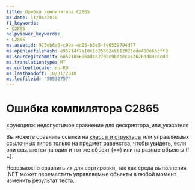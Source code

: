 ```yaml
---
title: Ошибка компилятора C2865
ms.date: 11/04/2016
f1_keywords:
- C2865
helpviewer_keywords:
- C2865
ms.assetid: 973eb6a0-c99a-4d25-b3e5-fe0539794d77
ms.openlocfilehash: e95714f7a10c1c25562e8b12025ede486e66cff8
ms.sourcegitcommit: 6052185696adca270bc9bdbec45a626dd89cdcdd
ms.translationtype: MT
ms.contentlocale: ru-RU
ms.lasthandoff: 10/31/2018
ms.locfileid: "50532757"
---
```

# <a name="compiler-error-c2865"></a>Ошибка компилятора C2865

«функция»: недопустимое сравнение для дескриптора_или_указателя

Вы можете сравнить ссылки на [классы и структуры](../../windows/classes-and-structs-cpp-component-extensions.md) или управляемых ссылочных типов только на предмет равенства, чтобы увидеть, если они ссылаются на один и тот же объект (==) или на разные объекты (! =).

Невозможно сравнить их для сортировки, так как среда выполнения .NET может переместить управляемые объекты в любой момент изменить результат теста.